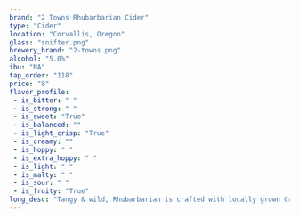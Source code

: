 ```yaml
---
brand: "2 Towns Rhubarbarian Cider"
type: "Cider"
location: "Corvallis, Oregon"
glass: "snifter.png"
brewery_brand: "2-towns.png"
alcohol: "5.0%"
ibu: "NA"
tap_order: "118"
price: "8"
flavor_profile:
 - is_bitter: " "
 - is_strong: " "
 - is_sweet: "True"
 - is_balanced: ""
 - is_light_crisp: "True"
 - is_creamy: ""
 - is_hoppy: " "
 - is_extra_hoppy: " "
 - is_light: " "
 - is_malty: " "
 - is_sour: " "
 - is_fruity: "True"
long_desc: "Tangy & wild, Rhubarbarian is crafted with locally grown Crimson Red Rhubarb that we whole-press and ferment with Northwest apples. A sour cider not for the faint of heart—this ain't no pie, we ain't your mom!"
---
```

